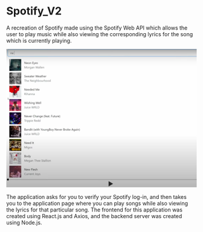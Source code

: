 # Spotify_V2
A recreation of Spotify made using the Spotify Web API which allows the user to play music while also viewing the 
corresponding lyrics for the song which is currently playing.

![alt text](https://github.com/navjeetdoad/Spotify_V2/blob/main/spotify.png)

The application asks for you to verify your Spotify log-in, and then takes you to the application page where
you can play songs while also viewing the lyrics for that particular song. The frontend for this application was
created using React.js and Axios, and the backend server was created using Node.js.
